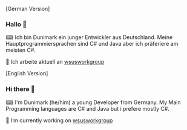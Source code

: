 [German Version]
### Hallo 👋
⌨ Ich bin Dunimark ein junger Entwickler aus Deutschland. Meine Hauptprogrammiersprachen sind C# und Java aber ich präferiere am meisten C#.

🔭 Ich arbeite aktuell an [wsusworkgroup](https://github.com/dunimark/wsusworkgroup)


[English Version]
### Hi there 👋

⌨ I'm Dunimark (he/him) a young Developer from Germany. My Main Programming languages are C# and Java but i prefere mostly C#.

🔭 I’m currently working on [wsusworkgroup](https://github.com/dunimark/wsusworkgroup)

<!--
**Dunimark/Dunimark** is a ✨ _special_ ✨ repository because its `README.md` (this file) appears on your GitHub profile.

Here are some ideas to get you started:

- 🔭 I’m currently working on ...
- 🌱 I’m currently learning ...
- 👯 I’m looking to collaborate on ...
- 🤔 I’m looking for help with ...
- 💬 Ask me about ...
- 📫 How to reach me: ...
- 😄 Pronouns: ...
- ⚡ Fun fact: ...
-->
